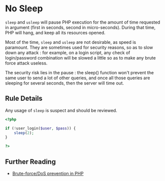 <!-- Security -->
# No Sleep 

`sleep` and `usleep` will pause PHP execution for the amount of time requested in argument (first in seconds, second in micro-seconds). During that time, PHP will hang, and keep all its resources opened. 

Most of the time, `sleep` and `usleep` are not desirable, as speed is paramount. They are sometimes used for security reasons, so as to slow down any attack : for example, on a login script, any check of login/password combination will be slowed a little so as to make any brute force attack useless. 

The security risk lies in the pause : the sleep() function won't prevent the same user to send a lot of other queries, and once all those queries are sleeping for several seconds, then the server will time out.  

## Rule Details


Any usage of `sleep` is suspect and should be reviewed.

```php
<?php

if (!user_login($user, $pass)) {
	sleep(2);
}

?>
```

<!--
## When Not To Use It

-->

## Further Reading 
* [Brute-force/DoS prevention in PHP](http://stackoverflow.com/questions/1727329/brute-force-dos-prevention-in-php)